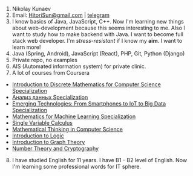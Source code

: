 1. Nikolay Kunaev
2. Email: HitoriSun@gmail.com | [telegram](t.me/Hi_tori)
3. I know basics of Java, JavaScript, C++. Now I'm learning new things about web-development because this seems interesting to me. Also I want to study how to make backend with Java. I want to become full stack web developer. I'm *stress-resistant* if I know my **aim**. I want to learn more!
4. Java (Spring, Android), JavaScript (React), PHP, Git, Python (Django)
5. Private repo, no examples
6. AIS (Automated information system) for private clinic.
7. A lot of courses from Coursera 
  - [Introduction to Discrete Mathematics for Computer Science Specialization](https://www.coursera.org/account/accomplishments/specialization/certificate/KSZMUWNH3LVP)
  - [Анализ данных Specialization](https://www.coursera.org/account/accomplishments/specialization/certificate/SRYAK2DYWNG4)
  - [Emerging Technologies: From Smartphones to IoT to Big Data Specialization](https://www.coursera.org/account/accomplishments/specialization/certificate/FVN5VFWWCRTD)
  - [Mathematics for Machine Learning Specialization](https://www.coursera.org/account/accomplishments/specialization/certificate/DLUEUKM2W7J8)
  - [Single Variable Calculus](https://www.coursera.org/account/accomplishments/certificate/N42UZLE4ZEGQ)
  - [Mathematical Thinking in Computer Science](https://www.coursera.org/account/accomplishments/certificate/LCQGELVDMM3P)
  - [Introduction to Logic](https://www.coursera.org/account/accomplishments/certificate/3MM9Q4DCSD2A)
  - [Introduction to Graph Theory](https://www.coursera.org/account/accomplishments/certificate/6YWQKHCCVVG9)
  - [Number Theory and Cryptography](https://www.coursera.org/account/accomplishments/certificate/58FV6M77WRRK)
8. I have studied English for 11 years. I have B1 - B2 level of English. Now I'm learning some professional words for IT sphere.
